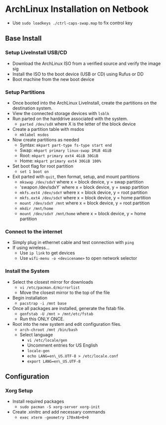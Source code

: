 # ArchLinux Installation on Netbook

* Use `sudo loadkeys ./ctrl-caps-swap.map` to fix control key

## Base Install
### Setup LiveInstall USB/CD
* Download the ArchLinux ISO from a verified source and verify the image sig
* Install the ISO to the boot device (USB or CD) using Rufus or DD
* Boot machine from the new boot device

### Setup Partitions
* Once booted into the ArchLinux LiveInstall, create the partitions on the
destination system.
* View the connected storage devices with `lsblk`
* Run parted on the harddrive associated with the system.
  * `parted /dev/sdX` where X is the letter of the block device
* Create a partition table with msdos
  * `mklabel msdos`
* Now create partitions as needed
  * Syntax: `mkpart part-type fs-type start end`
  * Swap: `mkpart primary linux-swap 1MiB 4GiB`
  * Root: `mkpart primary ext4 4GiB 30GiB`
  * Home: `mkpart primary ext4 30GiB 100%`
* Set boot flag for root partition
  * `set 1 boot on`
* Exit parted with `quit`, then format, setup, and mount partitions
  * `mkswap /dev/sdxY` where x = block device, y = swap partition
  * 'swapon /dev/sdxY` where x = block device, y = swap partition
  * `mkfs.ext4 /dev/sdxY` where x = block device, y = root partition
  * `mkfs.ext4 /dev/sdxY` where x = block device, y = home partition
  * `mount /dev/sdxY /mnt` where x = block device, y = root partition
  * `mkdir /mnt/home`
  * `mount /dev/sdxY /mnt/home` where x = block device, y = home partition

### Connect to the internet
* Simply plug in ethernet cable and test connection with `ping`
* If using wireless...
  * Use `ip link` to get devices
  * Use `wifi-menu -o <devicename>` to open network selector

### Install the System
* Select the closest mirror for downloads
  * `vi /etc/pacman.d/mirrorlist`
  * Move the closest mirror to the top of the file
* Begin installation
  * `pacstrap -i /mnt base`
* Once all packages are installed, generate the fstab file.
  * `genfstab -U /mnt > /mnt/etc/fstab`
  * Run this ONLY ONCE.
* Root into the new system and edit configuration files.
  * `arch-chroot /mnt /bin/bash`
  * Select language
    * `vi /etc/locale/gen`
    * Uncomment entries for US English
    * `locale-gen`
    * `echo LANG=en\_US.UTF-8 > /etc/locale.conf`
    * `export LANG=en\_US.UTF-8`

## Configuration
### Xorg Setup
* Install required packages
  * `sudo pacman -S xorg-server xorg-init`
* Create .xinitrc and add necessary commands
  * `exec xterm -geometry 170x46+0+0`
